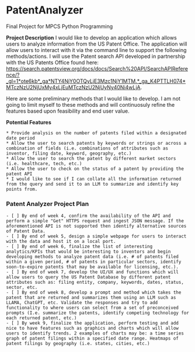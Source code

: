 # PatentAnalyzer
Final Project for MPCS Python Programming

**Project Description**
I would like to develop an application which allows users to analyze information from the US Patent Office. The application will allow users to interact with it via the command line to support the following methods/actions. I will use the Patent search API developed in partnership with the US Patents Office found here: https://search.patentsview.org/docs/docs/Search%20API/SearchAPIReference/?_gl=1*ote6kb*_ga*NTY4NjY0OTQyLjE3Mzc1NjY1MTM.*_ga_K4PTTLH074*MTczNzU2NjUxMy4xLjEuMTczNzU2NjUyNy40Ni4wLjA.

Here are some preliminary methods that I would like to develop. I am not going to limit myself to these methods and will continuosuly refine the features based upon feasibility and end user value.

**Potential Features**

    * Provide analysis on the number of patents filed within a designated date period
    * Allow the user to search patents by keywords or strings or across a combination of fields (i.e. combinations of attributes such as inventor, filing date, keyword, geography, etc.)
    * Allow the user to search the patent by different market sectors (i.e. healthcare, tech, etc.)
    * Allow the user to check on the status of a patent by providing the patent API
    * I would like to see if I can collate all the information returned from the query and send it to an LLM to summarize and identify key points from.


### Patent Analyzer Project Plan

    - [ ] By end of week 4, confirm the availability of the API and perform a simple "Get" HTTPS request and ingest JSON message. If the aforementioned API is not supported then identify alternative sources of Patent Data.
    - [ ] By end of week 5, design a simple webpage for users to interact with the data and host it on a local port.
    - [ ] By end of week 6, finalize the list of interesting analytics/KPIs that would be interesting to inventors and begin developing methods to analyze patent data (i.e. # of patents filed within a given period, # of patents in particular sectors, identify soon-to-expire patents that may be available for licensing, etc.).
    - [ ] By end of week 7, develop the UI/UX and functions which will allow users to query the US Patent Database by different patent attributes such as: filing entity, company, keywords, dates, status, sector, etc.
    - [ ] By end of week 8, develop a prompt and method which takes the patent that are returned and summarizes them using an LLM such as LLAMA, ChatGPT, etc. Validate the responses and try to add functionality to where users can select from a set of preconceived prompts (I.e. summarize the patents, identify competing technology for each returned patent, etc.)
    - [ ] By week 9, finalize the application, perform testing and add nice to have features such as graphics and charts which will allow users to identify trends. 2 examples of charts may be: a time series graph of patent filings within a specified date range. Heatmaps of patent filings by geography (i.e. states, cities, etc.)
    


